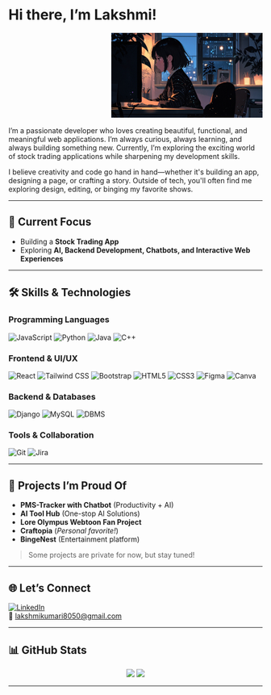 # Hi there, I’m Lakshmi!

<p align="right">
  <img src="image.jpg" alt="image" width="300"/>
</p>

I’m a passionate developer who loves creating beautiful, functional, and meaningful web applications. I’m always curious, always learning, and always building something new. Currently, I’m exploring the exciting world of stock trading applications while sharpening my development skills.

I believe creativity and code go hand in hand—whether it's building an app, designing a page, or crafting a story. Outside of tech, you'll often find me exploring design, editing, or binging my favorite shows.

---

## 🚀 Current Focus

- Building a **Stock Trading App**
- Exploring **AI, Backend Development, Chatbots, and Interactive Web Experiences**

---

## 🛠 Skills & Technologies

### Programming Languages

![JavaScript](https://img.shields.io/badge/JavaScript-F7DF1E?style=flat&logo=javascript&logoColor=black)
![Python](https://img.shields.io/badge/Python-3776AB?style=flat&logo=python&logoColor=white)
![Java](https://img.shields.io/badge/Java-007396?style=flat&logo=java&logoColor=white)
![C++](https://img.shields.io/badge/C++-00599C?style=flat&logo=c%2B%2B&logoColor=white)

### Frontend & UI/UX

![React](https://img.shields.io/badge/React-20232A?style=flat&logo=react&logoColor=61DAFB)
![Tailwind CSS](https://img.shields.io/badge/Tailwind_CSS-38B2AC?style=flat&logo=tailwind-css&logoColor=white)
![Bootstrap](https://img.shields.io/badge/Bootstrap-563D7C?style=flat&logo=bootstrap&logoColor=white)
![HTML5](https://img.shields.io/badge/HTML5-E34F26?style=flat&logo=html5&logoColor=white)
![CSS3](https://img.shields.io/badge/CSS3-1572B6?style=flat&logo=css3&logoColor=white)
![Figma](https://img.shields.io/badge/Figma-F24E1E?style=flat&logo=figma&logoColor=white)
![Canva](https://img.shields.io/badge/Canva-00C4CC?style=flat&logo=canva&logoColor=white)

### Backend & Databases

![Django](https://img.shields.io/badge/Django-092E20?style=flat&logo=django&logoColor=white)
![MySQL](https://img.shields.io/badge/MySQL-4479A1?style=flat&logo=mysql&logoColor=white)
![DBMS](https://img.shields.io/badge/DBMS-003B57?style=flat&logo=database&logoColor=white)

### Tools & Collaboration

![Git](https://img.shields.io/badge/Git-F05032?style=flat&logo=git&logoColor=white)
![Jira](https://img.shields.io/badge/Jira-0052CC?style=flat&logo=jira&logoColor=white)

---

## 🌟 Projects I’m Proud Of

- **PMS-Tracker with Chatbot** (Productivity + AI)
- **AI Tool Hub** (One-stop AI Solutions)
- **Lore Olympus Webtoon Fan Project**
- **Craftopia** (*Personal favorite!*)
- **BingeNest** (Entertainment platform)

> Some projects are private for now, but stay tuned!

---

## 🌐 Let’s Connect

[![LinkedIn](https://img.shields.io/badge/LinkedIn-0A66C2?style=flat&logo=linkedin&logoColor=white)](https://www.linkedin.com/in/lakshmi-n-ab6843219/)  
📧 lakshmikumari8050@gmail.com

---

## 📊 GitHub Stats

<p align="center">
  <img src="https://github-readme-stats.vercel.app/api?username=lakshu2702&show_icons=true&bg_color=DEG,e0c3fc,8ec5fc&title_color=6a3093&text_color=000000&icon_color=8e44ad&hide_title=true" width="48%"/>
  <img src="https://github-readme-stats.vercel.app/api/top-langs/?username=lakshu2702&layout=compact&bg_color=DEG,e0c3fc,8ec5fc&title_color=6a3093&text_color=000000&hide_title=true" width="48%"/>
</p>

---
